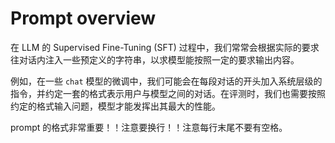 # Prompt overview

在 LLM 的 Supervised Fine-Tuning (SFT) 过程中，我们常常会根据实际的要求往对话内注入一些预定义的字符串，以求模型能按照一定的要求输出内容。

例如，在一些 `chat` 模型的微调中，我们可能会在每段对话的开头加入系统层级的指令，并约定一套的格式表示用户与模型之间的对话。在评测时，我们也需要按照约定的格式输入问题，模型才能发挥出其最大的性能。

prompt 的格式非常重要！！注意要换行！！注意每行末尾不要有空格。

